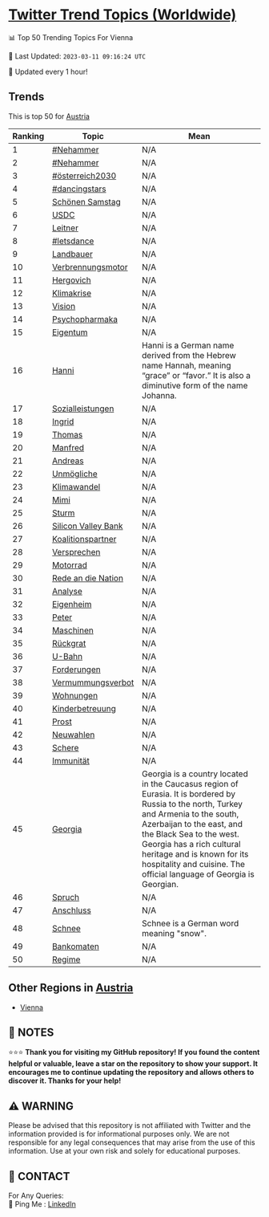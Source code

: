 [Twitter Trend Topics (Worldwide)](https://github.com/ErcinDedeoglu/Twitter-Trend-Topics)
==========


📊 Top 50 Trending Topics For Vienna

📆 Last Updated: `2023-03-11 09:16:24 UTC`

🔧 Updated every 1 hour!


## Trends

This is top 50 for [Austria](</Austria>)

| Ranking | Topic | Mean |
| ------- | ------------ | ------------ |
| 1 | [#Nehammer](http://twitter.com/search?q=%23Nehammer) | N/A |
| 2 | [#Nehammer](http://twitter.com/search?q=%23Nehammer) | N/A |
| 3 | [#österreich2030](http://twitter.com/search?q=%23%c3%b6sterreich2030) | N/A |
| 4 | [#dancingstars](http://twitter.com/search?q=%23dancingstars) | N/A |
| 5 | [Schönen Samstag](http://twitter.com/search?q=Sch%c3%b6nen+Samstag) | N/A |
| 6 | [USDC](http://twitter.com/search?q=USDC) | N/A |
| 7 | [Leitner](http://twitter.com/search?q=Leitner) | N/A |
| 8 | [#letsdance](http://twitter.com/search?q=%23letsdance) | N/A |
| 9 | [Landbauer](http://twitter.com/search?q=Landbauer) | N/A |
| 10 | [Verbrennungsmotor](http://twitter.com/search?q=Verbrennungsmotor) | N/A |
| 11 | [Hergovich](http://twitter.com/search?q=Hergovich) | N/A |
| 12 | [Klimakrise](http://twitter.com/search?q=Klimakrise) | N/A |
| 13 | [Vision](http://twitter.com/search?q=Vision) | N/A |
| 14 | [Psychopharmaka](http://twitter.com/search?q=Psychopharmaka) | N/A |
| 15 | [Eigentum](http://twitter.com/search?q=Eigentum) | N/A |
| 16 | [Hanni](http://twitter.com/search?q=Hanni) | Hanni is a German name derived from the Hebrew name Hannah, meaning “grace” or “favor.” It is also a diminutive form of the name Johanna. |
| 17 | [Sozialleistungen](http://twitter.com/search?q=Sozialleistungen) | N/A |
| 18 | [Ingrid](http://twitter.com/search?q=Ingrid) | N/A |
| 19 | [Thomas](http://twitter.com/search?q=Thomas) | N/A |
| 20 | [Manfred](http://twitter.com/search?q=Manfred) | N/A |
| 21 | [Andreas](http://twitter.com/search?q=Andreas) | N/A |
| 22 | [Unmögliche](http://twitter.com/search?q=Unm%c3%b6gliche) | N/A |
| 23 | [Klimawandel](http://twitter.com/search?q=Klimawandel) | N/A |
| 24 | [Mimi](http://twitter.com/search?q=Mimi) | N/A |
| 25 | [Sturm](http://twitter.com/search?q=Sturm) | N/A |
| 26 | [Silicon Valley Bank](http://twitter.com/search?q=Silicon+Valley+Bank) | N/A |
| 27 | [Koalitionspartner](http://twitter.com/search?q=Koalitionspartner) | N/A |
| 28 | [Versprechen](http://twitter.com/search?q=Versprechen) | N/A |
| 29 | [Motorrad](http://twitter.com/search?q=Motorrad) | N/A |
| 30 | [Rede an die Nation](http://twitter.com/search?q=Rede+an+die+Nation) | N/A |
| 31 | [Analyse](http://twitter.com/search?q=Analyse) | N/A |
| 32 | [Eigenheim](http://twitter.com/search?q=Eigenheim) | N/A |
| 33 | [Peter](http://twitter.com/search?q=Peter) | N/A |
| 34 | [Maschinen](http://twitter.com/search?q=Maschinen) | N/A |
| 35 | [Rückgrat](http://twitter.com/search?q=R%c3%bcckgrat) | N/A |
| 36 | [U-Bahn](http://twitter.com/search?q=U-Bahn) | N/A |
| 37 | [Forderungen](http://twitter.com/search?q=Forderungen) | N/A |
| 38 | [Vermummungsverbot](http://twitter.com/search?q=Vermummungsverbot) | N/A |
| 39 | [Wohnungen](http://twitter.com/search?q=Wohnungen) | N/A |
| 40 | [Kinderbetreuung](http://twitter.com/search?q=Kinderbetreuung) | N/A |
| 41 | [Prost](http://twitter.com/search?q=Prost) | N/A |
| 42 | [Neuwahlen](http://twitter.com/search?q=Neuwahlen) | N/A |
| 43 | [Schere](http://twitter.com/search?q=Schere) | N/A |
| 44 | [Immunität](http://twitter.com/search?q=Immunit%c3%a4t) | N/A |
| 45 | [Georgia](http://twitter.com/search?q=Georgia) | Georgia is a country located in the Caucasus region of Eurasia. It is bordered by Russia to the north, Turkey and Armenia to the south, Azerbaijan to the east, and the Black Sea to the west. Georgia has a rich cultural heritage and is known for its hospitality and cuisine. The official language of Georgia is Georgian. |
| 46 | [Spruch](http://twitter.com/search?q=Spruch) | N/A |
| 47 | [Anschluss](http://twitter.com/search?q=Anschluss) | N/A |
| 48 | [Schnee](http://twitter.com/search?q=Schnee) | Schnee is a German word meaning "snow". |
| 49 | [Bankomaten](http://twitter.com/search?q=Bankomaten) | N/A |
| 50 | [Regime](http://twitter.com/search?q=Regime) | N/A |



## Other Regions in [Austria](</Austria>)

* [Vienna](</Austria/Vienna.md>)



## 📝 NOTES

⭐⭐⭐ **Thank you for visiting my GitHub repository! If you found the content helpful or valuable, leave a star on the repository to show your support. It encourages me to continue updating the repository and allows others to discover it. Thanks for your help!**


## ⚠️ WARNING

Please be advised that this repository is not affiliated with Twitter and the information provided is for informational purposes only. We are not responsible for any legal consequences that may arise from the use of this information. Use at your own risk and solely for educational purposes.


## 📨 CONTACT

 For Any Queries:  
            🏓 Ping Me : [LinkedIn](https://www.linkedin.com/in/ercindedeoglu/)
